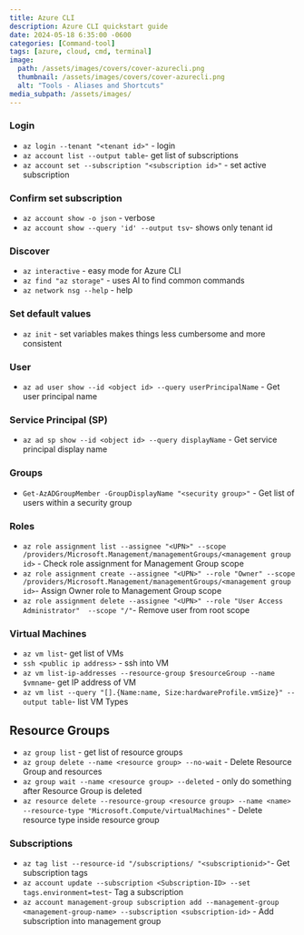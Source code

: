 ```yaml
---
title: Azure CLI
description: Azure CLI quickstart guide
date: 2024-05-18 6:35:00 -0600
categories: [Command-tool]
tags: [azure, cloud, cmd, terminal]
image:
  path: /assets/images/covers/cover-azurecli.png
  thumbnail: /assets/images/covers/cover-azurecli.png
  alt: "Tools - Aliases and Shortcuts"
media_subpath: /assets/images/
---
```


### Login

- `az login --tenant "<tenant id>"` - login
- `az account list --output table`- get list of subscriptions
- `az account set --subscription "<subscription id>"` - set active subscription

### Confirm set subscription

- `az account show -o json` - verbose
- `az account show --query 'id' --output tsv`- shows only tenant id

### Discover

- `az interactive` - easy mode for Azure CLI
- `az find "az storage"` - uses AI to find common commands
- `az network nsg --help` - help

### Set default values

- `az init` - set variables makes things less cumbersome and more consistent

### User

- `az ad user show --id <object id> --query userPrincipalName` - Get user principal name

### Service Principal (SP)

- `az ad sp show --id <object id> --query displayName` - Get service principal display name

### Groups

- `Get-AzADGroupMember -GroupDisplayName "<security group>"` - Get list of users within a security group

### Roles

- `az role assignment list --assignee "<UPN>" --scope /providers/Microsoft.Management/managementGroups/<management group id>` - Check role assignment for Management Group scope
- `az role assignment create --assignee "<UPN>" --role "Owner" --scope /providers/Microsoft.Management/managementGroups/<management group id>`- Assign Owner role to Management Group scope
- `az role assignment delete --assignee "<UPN>" --role "User Access Administrator"  --scope "/"`- Remove user from root scope

### Virtual Machines

- `az vm list`- get list of VMs
- `ssh <public ip address>` - ssh into VM
- `az vm list-ip-addresses --resource-group $resourceGroup --name $vmname`- get IP address of VM
- `az vm list --query "[].{Name:name, Size:hardwareProfile.vmSize}" --output table`- list VM Types

## **Resource Groups**

- `az group list` - get list of resource groups
- `az group delete --name <resource group> --no-wait` - Delete Resource Group and resources
- `az group wait --name <resource group> --deleted` - only do something after Resource Group is deleted
- `az resource delete --resource-group <resource group> --name <name> --resource-type "Microsoft.Compute/virtualMachines"` - Delete resource type inside resource group

### Subscriptions

- `az tag list --resource-id "/subscriptions/ "<subscriptionid>"`- Get subscription tags
- `az account update --subscription <Subscription-ID> --set tags.environment=test`- Tag a subscription
- `az account management-group subscription add --management-group <management-group-name> --subscription <subscription-id>` - Add subscription into management group
